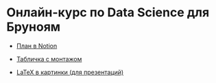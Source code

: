 # Онлайн-курс по Data Science для Бруноям

- [План в Notion](https://www.notion.so/brunoyam/2-Data-Science-b299667951ad479ba45519fd57916e17)

- [Табличка с монтажом](https://docs.google.com/spreadsheets/d/1S8Xiyl1i1jygdSGlHQgekAj3TOw5p4McVezNAR0V5n0/edit?usp=sharing)

- [LaTeX в картинки (для презентаций)](https://latex2png.com/)
